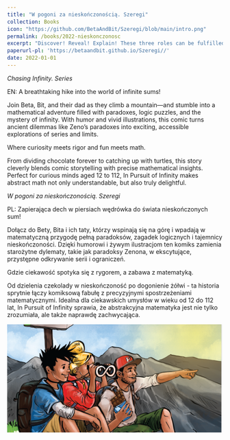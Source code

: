 ```yaml
---
title: "W pogoni za nieskończonością. Szeregi"
collection: Books
icon: "https://github.com/BetaAndBit/Szeregi/blob/main/intro.png"
permalink: /books/2022-nieskonczonosc
excerpt: "Discover! Reveal! Explain! These three roles can be fulfilled by good statistical graphics. Good means understandable, faithful to the data, aesthetic. How to create such graphics? A collection of essays on the art of displaying data systematises knowledge useful in designing and producing good data visualisations. It is not easy. On the one hand, we can fall into the trap of a colourful mush full of numbers, which is sometimes proudly called infographics. On the other hand, we can fall into the trap of graphics that perfectly reproduce the complexity of numbers, and thus completely incomprehensible. Somewhere in the middle is a graphic that explains, that informs, that is aesthetically pleasing and informative."
paperurl-pl: 'https://betaandbit.github.io/Szeregi//'
date: 2022-01-01
---
```


*Chasing Infinity. Series*

EN: A breathtaking hike into the world of infinite sums!

Join Beta, Bit, and their dad as they climb a mountain—and stumble into a mathematical adventure filled with paradoxes, logic puzzles, and the mystery of infinity. With humor and vivid illustrations, this comic turns ancient dilemmas like Zeno’s paradoxes into exciting, accessible explorations of series and limits.

Where curiosity meets rigor and fun meets math.

From dividing chocolate forever to catching up with turtles, this story cleverly blends comic storytelling with precise mathematical insights. Perfect for curious minds aged 12 to 112, In Pursuit of Infinity makes abstract math not only understandable, but also truly delightful.

*W pogoni za nieskończonością. Szeregi*

PL: Zapierająca dech w piersiach wędrówka do świata nieskończonych sum!

Dołącz do Bety, Bita i ich taty, którzy wspinają się na górę i wpadają w matematyczną przygodę pełną paradoksów, zagadek logicznych i tajemnicy nieskończoności. Dzięki humorowi i żywym ilustracjom ten komiks zamienia starożytne dylematy, takie jak paradoksy Zenona, w ekscytujące, przystępne odkrywanie serii i ograniczeń.

Gdzie ciekawość spotyka się z rygorem, a zabawa z matematyką.

Od dzielenia czekolady w nieskończoność po dogonienie żółwi - ta historia sprytnie łączy komiksową fabułę z precyzyjnymi spostrzeżeniami matematycznymi. Idealna dla ciekawskich umysłów w wieku od 12 do 112 lat, In Pursuit of Infinity sprawia, że abstrakcyjna matematyka jest nie tylko zrozumiała, ale także naprawdę zachwycająca.


![Cover](https://github.com/BetaAndBit/Szeregi/blob/main/intro.png)


